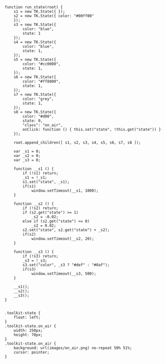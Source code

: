    function run_state(root) {
        s1 = new TK.State({ });
        s2 = new TK.State({ color: "#00ff00"
        });
        s3 = new TK.State({
            color: "blue",
            state: 1
        });
        s4 = new TK.State({
            color: "blue",
            state: 1,
        });
        s5 = new TK.State({
            color: "#cc0000",
            state: 1,
        });
        s6 = new TK.State({
            color: "#ff8800",
            state: 1,
        });
        s7 = new TK.State({
            color: "grey",
            state: 1,
        });
        s8 = new TK.State({
            color: "#d00",
            state: 0,
            "class": "on_air",
            onClick: function () { this.set("state", !this.get("state")) }
        });

        root.append_children([ s1, s2, s3, s4, s5, s6, s7, s8 ]);

        var _s1 = 0;
        var _s2 = 0;
        var _s3 = 0;

        function __s1 () {
            if (!s1) return;
            _s1 = !_s1;
            s1.set("state", _s1);
            if(s1)
                window.setTimeout(__s1, 1000);
        }

        function __s2 () {
            if (!s2) return;
            if (s2.get("state") >= 1)
                _s2 = -0.02;
            else if (s2.get("state") <= 0)
                _s2 = 0.02;
            s2.set("state", s2.get("state") + _s2);
            if(s2)
                window.setTimeout(__s2, 20);
        }

        function __s3 () {
            if (!s3) return;
            _s3 = !_s3;
            s3.set("color", _s3 ? "#def" : "#0af");
            if(s3)
                window.setTimeout(__s3, 500);
        }

        __s1();
        __s2();
        __s3();
    }
<pre class='css prettyprint source'><code>
.toolkit-state {
    float: left;
}
.toolkit-state.on_air {
    width: 250px;
    height: 70px;
}
.toolkit-state.on_air {
    background: url(images/on_air.png) no-repeat 50% 51%;
    cursor: pointer;
}
</code></pre>
<script> prepare_example(); </script>
